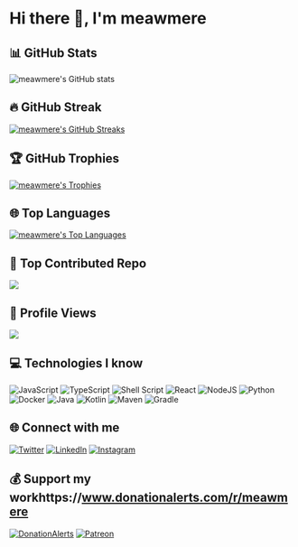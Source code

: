 # Hi there 👋, I'm meawmere


## 📊  GitHub Stats

![meawmere's GitHub stats](https://github-readme-stats.vercel.app/api?username=meawmere&theme=dark&hide_border=false&include_all_commits=false&count_private=false)

## 🔥 GitHub Streak

[![meawmere's GitHub Streaks](https://github-readme-streak-stats.herokuapp.com?user=meawmere&theme=dark)](https://git.io/streak-stats)

## 🏆 GitHub Trophies

[![meawmere's Trophies](https://github-profile-trophy.vercel.app/?username=meawmere&theme=dark&no-frame=false&no-bg=true&margin-w=4)](https://github-profile-trophy.vercel.app/?username=meawmere&theme=dark&no-frame=false&no-bg=true&margin-w=4)
    
## 🌐 Top Languages

[![meawmere's Top Languages](https://github-readme-stats.vercel.app/api/top-langs/?username=meawmere&theme=dark&hide=c%23,html,css&layout=compact)](https://github-readme-stats.vercel.app/api/top-langs/?username=meawmere&theme=dark&hide=c%23,html,css&layout=compact)
    
## 🏅 Top Contributed Repo
![](https://github-contributor-stats.vercel.app/api?username=meawmere&limit=5&theme=dark&combine_all_yearly_contributions=true)

## 👀 Profile Views

[![](https://visitcount.itsvg.in/api?id=meawmere&icon=0&color=2)](https://visitcount.itsvg.in)


## 💻 Technologies I know

![JavaScript](https://img.shields.io/badge/javascript-%23323330.svg?style=for-the-badge&logo=javascript&logoColor=%23F7DF1E)
![TypeScript](https://img.shields.io/badge/typescript-%23007ACC.svg?style=for-the-badge&logo=typescript&logoColor=white)
![Shell Script](https://img.shields.io/badge/shell_script-%23121011.svg?style=for-the-badge&logo=gnu-bash&logoColor=white)
![React](https://img.shields.io/badge/react-%2320232a.svg?style=for-the-badge&logo=react&logoColor=%2361DAFB)
![NodeJS](https://img.shields.io/badge/node.js-6DA55F?style=for-the-badge&logo=node.js&logoColor=white)
![Python](https://img.shields.io/badge/python-3670A0?style=for-the-badge&logo=python&logoColor=ffdd54)
![Docker](https://img.shields.io/badge/docker-%230db7ed.svg?style=for-the-badge&logo=docker&logoColor=white)
![Java](https://img.shields.io/badge/java-%23ED8B00.svg?style=for-the-badge&logo=openjdk&logoColor=white)
![Kotlin](https://img.shields.io/badge/kotlin-%237F52FF.svg?style=for-the-badge&logo=kotlin&logoColor=white)
![Maven](https://img.shields.io/badge/-Maven-lightgrey?style=for-the-badge)
![Gradle](https://img.shields.io/badge/Gradle-02303A.svg?style=for-the-badge&logo=Gradle&logoColor=white)


## 🌐 Connect with me

[![Twitter](https://img.shields.io/badge/Twitter-%231DA1F2.svg?style=for-the-badge&logo=Twitter&logoColor=white)](https://twitter.com/yourtwitter)
[![LinkedIn](https://img.shields.io/badge/LinkedIn-%230077B5.svg?style=for-the-badge&logo=linkedin&logoColor=white)](https://linkedin.com/in/yourlinkedin)
[![Instagram](https://img.shields.io/badge/Instagram-%23E4405F.svg?style=for-the-badge&logo=Instagram&logoColor=white)](https://instagram.com/yourinstagram)

## 💰 Support my workhttps://www.donationalerts.com/r/meawmere

[![DonationAlerts](https://img.shields.io/badge/-DonationAlerts-lightgrey?style=for-the-badge)](https://www.donationalerts.com/r/meawmere)   [![Patreon](https://img.shields.io/badge/Patreon-F96854?style=for-the-badge&logo=patreon&logoColor=white)](https://patreon.com/meawmere)

